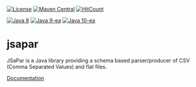 [![License](https://img.shields.io/badge/License-Apache%202.0-blue.svg)](https://opensource.org/licenses/Apache-2.0)
[![Maven Central](https://maven-badges.herokuapp.com/maven-central/org.tigris.jsapar/jsapar/badge.svg?style=plastic)](https://maven-badges.herokuapp.com/maven-central/org.tigris.jsapar/jsapar)
[![HitCount](http://hits.dwyl.io/stenix71/github.com/org-tigris-jsapar/jsapar.svg)](http://hits.dwyl.io/stenix71/github.com/org-tigris-jsapar/jsapar)

[![Java 8](https://img.shields.io/badge/java-8-brightgreen.svg)](#java-8)
[![Java 9-ea](https://img.shields.io/badge/java-9-brightgreen.svg)](#java-9)
[![Java 10-ea](https://img.shields.io/badge/java-10-brightgreen.svg)](#java-10)
# jsapar
JSaPar is a Java library providing a schema based parser/producer of CSV (Comma Separated Values) and flat files.

<a href="https://org-tigris-jsapar.github.io/jsapar/">Documentation</a>


